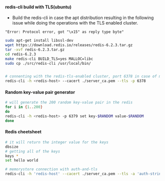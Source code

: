 
#### redis-cli build with TLS(ubuntu)
* Build the redis-cli in case the apt distribution resulting in the following issue while doing the operations with the TLS enabled cluster.

`"Error: Protocol error, got "\x15" as reply type byte"`

```bash
sudo apt-get install libssl-dev
wget https://download.redis.io/releases/redis-6.2.3.tar.gz
tar -xvf redis-6.2.3.tar.gz
cd redis-6.2.3
make redis-cli BUILD_TLS=yes MALLOC=libc
sudo cp ./src/redis-cli /usr/local/bin/


# connenting with the redis-tls-enabled cluster, port 6378 in case of memorystore instance
redis-cli -h <redis-host> --cacert ./server_ca.pem --tls -p 6378
```



#### Random key-value pair generator
```bash
# will generate the 200 random key-value pair in the redis
for i in {1..200}
do
redis-cli -h <redis-host> -p 6379 set key-$RANDOM value-$RANDOM
done
```

#### Redis cheetsheet
```bash
# it will return the integer value for the keys
dbsize
# getting all of the keys
keys *
set hello world

# memorystore connection with auth-and-tls
redis-cli -h 'redis-host' --cacert ./server_ca.pem --tls -a 'auth-string'
```